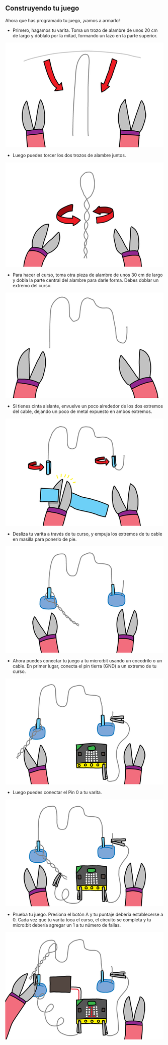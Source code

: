 ## Construyendo tu juego

Ahora que has programado tu juego, ¡vamos a armarlo!

+ Primero, hagamos tu varita. Toma un trozo de alambre de unos 20 cm de largo y dóblalo por la mitad, formando un lazo en la parte superior.

![captura de pantalla](images/frustration-wand-bend.png)

+ Luego puedes torcer los dos trozos de alambre juntos.

![captura de pantalla](images/frustration-wand-twist.png)

+ Para hacer el curso, toma otra pieza de alambre de unos 30 cm de largo y dobla la parte central del alambre para darle forma. Debes doblar un extremo del curso.

![captura de pantalla](images/frustration-course-bend.png)

+ Si tienes cinta aislante, envuelve un poco alrededor de los dos extremos del cable, dejando un poco de metal expuesto en ambos extremos.

![captura de pantalla](images/frustration-course-tape.png)

+ Desliza tu varita a través de tu curso, y empuja los extremos de tu cable en masilla para ponerlo de pie.

![captura de pantalla](images/frustration-course-putty.png)

+ Ahora puedes conectar tu juego a tu micro:bit usando un cocodrilo o un cable. En primer lugar, conecta el pin tierra (GND) a un extremo de tu curso.

![captura de pantalla](images/frustration-gnd-connect.png)

+ Luego puedes conectar el Pin 0 a tu varita.

![captura de pantalla](images/frustration-pin0-connect.png)

+ Prueba tu juego. Presiona el botón A y tu puntaje debería establecerse a 0. Cada vez que tu varita toca el curso, el circuito se completa y tu micro:bit debería agregar un 1 a tu número de fallas.

![captura de pantalla](images/frustration-final.png)